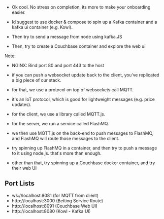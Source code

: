 - Ok cool. No stress on completion, its more to make your onboarding easier.

- Id suggest to use docker & compose to spin up a Kafka container and a kafka ui container (e.g. Kowl).
- Then try to send a message from node using kafka.JS
- Then, try to create a Couchbase container and explore the web ui

Note:

- NGINX: Bind port 80 and port 443 to the host

- if you can push a websocket update back to the client, you've replicated a big piece of our stack.
- for that, we use a protocol on top of websockets call MQTT.
- it's an IoT protocol, which is good for lightweight messages (e.g. price updates).
- for the client, we use a library called MQTT.js.
- for the server, we run a service called FlashMQ.
- we then use MQTT.js on the back-end to push messages to FlashMQ, and FlashMQ will route those messages to the client.

- try spinning up FlashMQ in a container, and then try to push a message to it using node.js. that's more than enough.
- other than that, try spinning up a Couchbase docker container, and try their web UI

## Port Lists

- ws://localhost:8081 (for MQTT from client)
- http://localhost:3000 (Betting Service Route)
- http://localhost:8091 (Couchbase Web UI)
- http://localhost:8080 (Kowl - Kafka UI)
